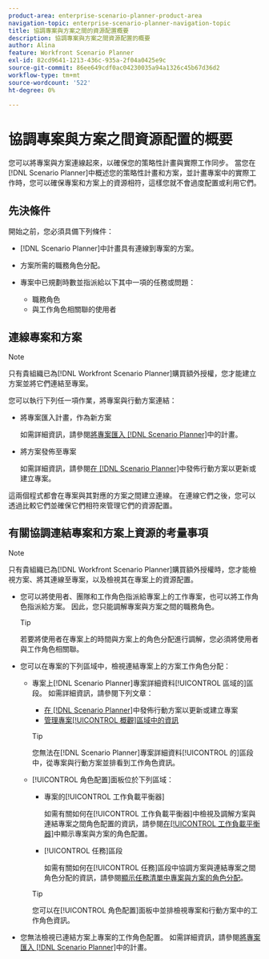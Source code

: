 ```yaml
---
product-area: enterprise-scenario-planner-product-area
navigation-topic: enterprise-scenario-planner-navigation-topic
title: 協調專案與方案之間的資源配置概要
description: 協調專案與方案之間資源配置的概要
author: Alina
feature: Workfront Scenario Planner
exl-id: 82cd9641-1213-436c-935a-2f04a0425e9c
source-git-commit: 86ee649cdf0ac04230035a94a1326c45b67d36d2
workflow-type: tm+mt
source-wordcount: '522'
ht-degree: 0%

---
```


# 協調專案與方案之間資源配置的概要

<!--
<p data-mc-conditions="QuicksilverOrClassic.Draft mode">(NOTE: two more articles were added to split content from here according to where the reconciling can happen) </p>
-->

您可以將專案與方案連線起來，以確保您的策略性計畫與實際工作同步。 當您在[!DNL Scenario Planner]中概述您的策略性計畫和方案，並計畫專案中的實際工作時，您可以確保專案和方案上的資源相符，這樣您就不會過度配置或利用它們。

## 先決條件

開始之前，您必須具備下列條件：

* [!DNL Scenario Planner]中計畫具有連線到專案的方案。
* 方案所需的職務角色分配。
* 專案中已規劃時數並指派給以下其中一項的任務或問題：

   * 職務角色
   * 與工作角色相關聯的使用者

## 連線專案和方案

>[!NOTE]
>
>只有貴組織已為[!DNL Workfront Scenario Planner]購買額外授權，您才能建立方案並將它們連結至專案。

您可以執行下列任一項作業，將專案與行動方案連結：

* 將專案匯入計畫，作為新方案

  如需詳細資訊，請參閱[將專案匯入 [!DNL Scenario Planner]](../scenario-planner/import-projects-to-plans.md)中的計畫。

* 將方案發佈至專案

  如需詳細資訊，請參閱[在 [!DNL Scenario Planner]](../scenario-planner/publish-scenarios-update-projects.md)中發佈行動方案以更新或建立專案。

這兩個程式都會在專案與其對應的方案之間建立連線。 在連線它們之後，您可以透過比較它們並確保它們相符來管理它們的資源配置。

## 有關協調連結專案和方案上資源的考量事項

>[!NOTE]
>
>只有貴組織已為[!DNL Workfront Scenario Planner]購買額外授權時，您才能檢視方案、將其連線至專案，以及檢視其在專案上的資源配置。

* 您可以將使用者、團隊和工作角色指派給專案上的工作專案，也可以將工作角色指派給方案。 因此，您只能調解專案與方案之間的職務角色。

  >[!TIP]
  >
  >若要將使用者在專案上的時間與方案上的角色分配進行調解，您必須將使用者與工作角色相關聯。

* 您可以在專案的下列區域中，檢視連結專案上的方案工作角色分配：

   * 專案上[!DNL Scenario Planner]專案詳細資料[!UICONTROL 區域的]區段。 如需詳細資訊，請參閱下列文章：

      * [在 [!DNL Scenario Planner]](../scenario-planner/publish-scenarios-update-projects.md)中發佈行動方案以更新或建立專案
      * [管理專案[!UICONTROL 概觀]區域中的資訊](../manage-work/projects/manage-projects/understand-project-overview-area.md)

     >[!TIP]
     >
     >您無法在[!DNL Scenario Planner]專案詳細資料[!UICONTROL 的]區段中，從專案與行動方案並排看到工作角色資訊。

   * [!UICONTROL 角色配置]面板位於下列區域：

      * 專案的[!UICONTROL 工作負載平衡器]

        如需有關如何在[!UICONTROL 工作負載平衡器]中檢視及調解方案與連結專案之間角色配置的資訊，請參閱[在[!UICONTROL 工作負載平衡器]](../scenario-planner/show-role-allocation-workload-balancer.md)中顯示專案與方案的角色配置。

      * [!UICONTROL 任務]區段

        如需有關如何在[!UICONTROL 任務]區段中協調方案與連結專案之間角色分配的資訊，請參閱[顯示任務清單中專案與方案的角色分配](../scenario-planner/show-role-allocation-task-list-nwe.md)。

     >[!TIP]
     >
     >您可以在[!UICONTROL 角色配置]面板中並排檢視專案和行動方案中的工作角色資訊。

* 您無法檢視已連結方案上專案的工作角色配置。 如需詳細資訊，請參閱[將專案匯入 [!DNL Scenario Planner]](../scenario-planner/import-projects-to-plans.md)中的計畫。

  <!--
  <MadCap:conditionalText data-mc-conditions="QuicksilverOrClassic.Draft mode">
  (NOTE: this might change - project job role visibility into initiative)
  </MadCap:conditionalText>
  -->
